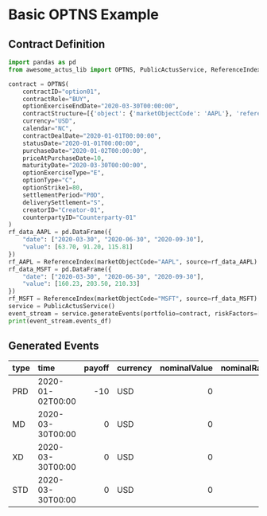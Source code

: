 # Basic OPTNS Example

## Contract Definition
```python
import pandas as pd
from awesome_actus_lib import OPTNS, PublicActusService, ReferenceIndex

contract = OPTNS(
    contractID="option01",
    contractRole="BUY",
    optionExerciseEndDate="2020-03-30T00:00:00",
    contractStructure=[{'object': {'marketObjectCode': 'AAPL'}, 'referenceType': 'MOC', 'referenceRole': 'UDL'}],
    currency="USD",
    calendar="NC",
    contractDealDate="2020-01-01T00:00:00",
    statusDate="2020-01-01T00:00:00",
    purchaseDate="2020-01-02T00:00:00",
    priceAtPurchaseDate=10,
    maturityDate="2020-03-30T00:00:00",
    optionExerciseType="E",
    optionType="C",
    optionStrike1=80,
    settlementPeriod="P0D",
    deliverySettlement="S",
    creatorID="Creator-01",
    counterpartyID="Counterparty-01"
)
rf_data_AAPL = pd.DataFrame({
    "date": ["2020-03-30", "2020-06-30", "2020-09-30"],
    "value": [63.70, 91.20, 115.81]
})
rf_AAPL = ReferenceIndex(marketObjectCode="AAPL", source=rf_data_AAPL)
rf_data_MSFT = pd.DataFrame({
    "date": ["2020-03-30", "2020-06-30", "2020-09-30"],
    "value": [160.23, 203.50, 210.33]
})
rf_MSFT = ReferenceIndex(marketObjectCode="MSFT", source=rf_data_MSFT)
service = PublicActusService()
event_stream = service.generateEvents(portfolio=contract, riskFactors=[rf_AAPL, rf_MSFT])
print(event_stream.events_df)

```

## Generated Events
| type   | time             |   payoff | currency   |   nominalValue |   nominalRate |   nominalAccrued | contractId   |
|:-------|:-----------------|---------:|:-----------|---------------:|--------------:|-----------------:|:-------------|
| PRD    | 2020-01-02T00:00 |      -10 | USD        |              0 |             0 |                0 | option01     |
| MD     | 2020-03-30T00:00 |        0 | USD        |              0 |             0 |                0 | option01     |
| XD     | 2020-03-30T00:00 |        0 | USD        |              0 |             0 |                0 | option01     |
| STD    | 2020-03-30T00:00 |        0 | USD        |              0 |             0 |                0 | option01     |
